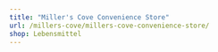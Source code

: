 ```yaml
---
title: "Miller's Cove Convenience Store"
url: /millers-cove/millers-cove-convenience-store/
shop: Lebensmittel
---
```

